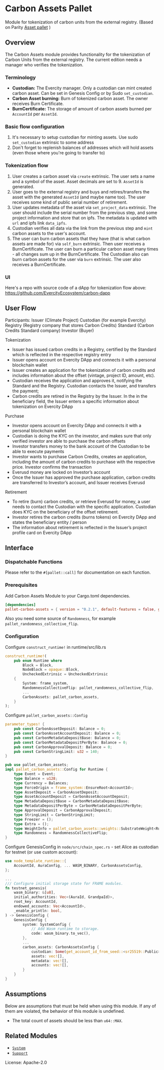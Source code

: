 # Carbon Assets Pallet

Module for tokenization of carbon units from the external registry. (Based on Parity [Asset pallet](https://github.com/paritytech/substrate/tree/polkadot-v0.9.23/frame/assets#assets-module) )

## Overview

The Carbon Assets module provides functionality for the tokenization of Carbon Units from the external registry. The current edition needs a manager who verifies the tokenization.

### Terminology

* **Custodian:** The Evercity manager. Only a custodian can mint created carbon asset. Can be set in Genesis Config or by Sudo `set_custodian`.
* **Carbon Asset burning:** Burn of tokenized carbon asset. The owner receives Burn Certificate.
* **BurnCertificate:**  The storage of amount of carbon assets burned per `AccountId` per `AssetId`. 

### Basic flow configuration

1. It's necessary to setup custodian for minting assets. Use sudo `set_custodian` extrinsic to some address
2. Don't forget to replenish balances of addresses which will hold assets (even those where you're going to transfer to)

### Tokenization flow
1. User creates a carbon asset via `create` extrinsic. The user sets a name and a symbol of the asset. Asset decimals are set to 9. `AssetId` is generated.
2. User goes to the external registry and buys and retires/transfers the asset with the generated `AssetId` (and maybe name too). The user receives some kind of public serial number of retirement.
3. User updates metadata of the asset via `set_project_data` extrinsic. The user should include the serial number from the previous step, and some project information and store that on ipfs. The metadata is updated with `url` and ipfs link `data_ipfs`.
4. Custodian verifies all data via the link from the previous step and `mint` carbon assets to the user's account. 
5. The user can burn carbon assets that they have (that is what carbon assets are made for) via `self_burn` extrinsic. Then user receives a BurnCertificate. The user can burn a particular carbon asset many times - all changes sum up in the BurnCertificate. The Custodian also can burn carbon assets for the user via `burn` extrinsic. The user also receives a BurnCertificate.

### UI

Here's a repo with source code of a dApp for tokenization flow above: https://github.com/EvercityEcosystem/carbon-dapp

## User Flow 

Participants:
Issuer (Climate Project)
Custodian (for example Evercity)
Registry (Registry company that stores Carbon Credits)
Standard (Carbon Credits Standard company)
Investor (Buyer)

Tokenization
- Issuer has issued carbon credits in a Registry, certified by the Standard which is reflected in the respective registry entry
- Issuer opens account on Evercity DApp and connects it with a personal blockchain wallet
- Issuer creates an application for the tokenization of carbon credits and includes information about the offset (vintage, project ID, amount, etc). 
- Custodian receives the application and approves it, notifying the Standard and the Registry. Custodian contacts the Issuer, and transfers the payment; 
- Carbon credits are retired in the Registry by the Issuer. In the in the beneficiary field, the Issuer enters a specific information about tokenization on Evercity DApp 

Purchase

- Investor opens account on Evercity DApp and connects it with a personal blockchain wallet
- Custodian is doing the KYC on the investor, and makes sure that only verified investor are able to purchase the carbon offsets
- Investor transfers money to the bank account of the Custodian to be able to execute payments
- Investor wants to purchase Carbon Credits, creates an application, including the amount of carbon credits to purchase with the respective price. Investor confirms the transaction
- Everusd money are locked on Investor’s account
- Once the Issuer has approved the purchase application, carbon credits are transferred to Investor’s account, and Issuer receives Everusd

Retirement 
- To retire (burn) carbon credits, or retrieve Everusd for money, a user needs to contact the Custodian with the specific application. Custodian does KYC on the beneficiary of the offset retirement.
- Investor retires the carbon credits (burns tokens) on Evercity DApp and states the beneficiary entity / person
- The information about retirement is reflected in the Issuer’s project profile card on Evercity DApp

## Interface

### Dispatchable Functions

Please refer to the `#[pallet::call]` for documentation on each function.

### Prerequisites

Add Carbon Assets Module to your Cargo.toml dependencies.

```toml
[dependencies]
pallet-carbon-assets = { version = "0.2.1", default-features = false, git = "https://github.com/EvercityEcosystem/carbon-assets.git" }
```
Also you need some source of `Randomness`, for example `pallet_randomness_collective_flip`.

### Configuration

Configure `construct_runtime!` in runtime/src/lib.rs

```rust
construct_runtime!(
	pub enum Runtime where
		Block = Block,
		NodeBlock = opaque::Block,
		UncheckedExtrinsic = UncheckedExtrinsic
	{
		System: frame_system,
		RandomnessCollectiveFlip: pallet_randomness_collective_flip,
        ...
		CarbonAssets: pallet_carbon_assets,
	}
);
```
Configure `pallet_carbon_assets::Config`
```rust
parameter_types! {
	pub const CarbonAssetDeposit: Balance = 0;
	pub const CarbonAssetAccountDeposit: Balance = 0;
	pub const CarbonMetadataDepositBase: Balance = 0;
	pub const CarbonMetadataDepositPerByte: Balance = 0;
	pub const CarbonApprovalDeposit: Balance = 0;
	pub const CarbonStringLimit: u32 = 140;
}

pub use pallet_carbon_assets;
impl pallet_carbon_assets::Config for Runtime {
	type Event = Event;
	type Balance = u128;
	type Currency = Balances;
	type ForceOrigin = frame_system::EnsureRoot<AccountId>;
	type AssetDeposit = CarbonAssetDeposit;
	type AssetAccountDeposit = CarbonAssetAccountDeposit;
	type MetadataDepositBase = CarbonMetadataDepositBase;
	type MetadataDepositPerByte = CarbonMetadataDepositPerByte;
	type ApprovalDeposit = CarbonApprovalDeposit;
	type StringLimit = CarbonStringLimit;
	type Freezer = ();
	type Extra = ();
	type WeightInfo = pallet_carbon_assets::weights::SubstrateWeight<Runtime>;
	type Randomness = RandomnessCollectiveFlip;
}
```
Configure GenesisConfig in `node/src/chain_spec.rs` - set Alice as custodian for testnet (or use custom account):

```rust
use node_template_runtime::{
	AccountId, AuraConfig, ... WASM_BINARY, CarbonAssetsConfig,
};

...
/// Configure initial storage state for FRAME modules.
fn testnet_genesis(
	wasm_binary: &[u8],
	initial_authorities: Vec<(AuraId, GrandpaId)>,
	root_key: AccountId,
	endowed_accounts: Vec<AccountId>,
	_enable_println: bool,
) -> GenesisConfig {
	GenesisConfig {
		system: SystemConfig {
			// Add Wasm runtime to storage.
			code: wasm_binary.to_vec(),
		},
		...
		carbon_assets: CarbonAssetsConfig {
			custodian: Some(get_account_id_from_seed::<sr25519::Public>("Alice")),
			assets: vec![],
			metadata: vec![],
			accounts: vec![],
		}
	}
}

```

## Assumptions

Below are assumptions that must be held when using this module.  If any of
them are violated, the behavior of this module is undefined.

* The total count of assets should be less than
  `u64::MAX`.

## Related Modules

* [`System`](https://docs.rs/frame-system/latest/frame_system/)
* [`Support`](https://docs.rs/frame-support/latest/frame_support/)

License: Apache-2.0

